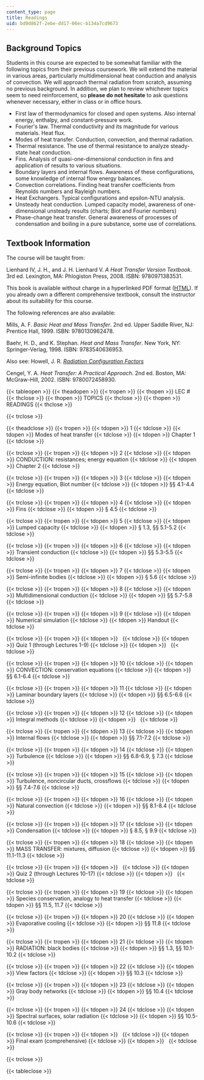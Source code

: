 ```yaml
---
content_type: page
title: Readings
uid: bd0d862f-2ebe-dd17-06ec-b134a7cd9673
---
```


Background Topics
-----------------

Students in this course are expected to be somewhat familiar with the following topics from their previous coursework. We will extend the material in various areas, particularly multidimensional heat conduction and analysis of convection. We will approach thermal radiation from scratch, assuming no previous background. In addition, we plan to review whichever topics seem to need reinforcement, so **please do not hesitate** to ask questions whenever necessary, either in class or in office hours.

*   First law of thermodynamics for closed and open systems. Also internal energy, enthalpy, and constant-pressure work.
*   Fourier's law. Thermal conductivity and its magnitude for various materials. Heat flux.
*   Modes of heat transfer. Conduction, convection, and thermal radiation.
*   Thermal resistance. The use of thermal resistance to analyze steady-state heat conduction.
*   Fins. Analysis of quasi-one-dimensional conduction in fins and application of results to various situations.
*   Boundary layers and internal flows. Awareness of these configurations, some knowledge of internal flow energy balances.
*   Convection correlations. Finding heat transfer coefficients from Reynolds numbers and Rayleigh numbers.
*   Heat Exchangers. Typical configurations and epsilon-NTU analysis.
*   Unsteady heat conduction. Lumped capacity model, awareness of one-dimensional unsteady results (charts; Biot and Fourier numbers)
*   Phase-change heat transfer. General awareness of processes of condensation and boiling in a pure substance, some use of correlations.

Textbook Information
--------------------

The course will be taught from:

Lienhard IV, J. H., and J. H. Lienhard V. _A Heat Transfer Version Textbook_. 3rd ed. Lexington, MA: Phlogiston Press, 2008. ISBN: 9780971383531.

This book is available without charge in a hyperlinked PDF format ([HTML](http://web.mit.edu/lienhard/www/ahtt.html)). If you already own a different comprehensive textbook, consult the instructor about its suitability for this course.

The following references are also available:

Mills, A. F. _Basic Heat and Mass Transfer_. 2nd ed. Upper Saddle River, NJ: Prentice Hall, 1999. ISBN: 9780130962478.

Baehr, H. D., and K. Stephan. _Heat and Mass Transfer_. New York, NY: Springer-Verlag, 1998. ISBN: 9783540636953.

Also see: Howell, J. R. _[Radiation Configuration Factors](https://web.engr.uky.edu/rtl/Catalog/)_ 

Cengel, Y. A. _Heat Transfer: A Practical Approach_. 2nd ed. Boston, MA: McGraw-Hill, 2002. ISBN: 9780072458930.

{{< tableopen >}}
{{< theadopen >}}
{{< tropen >}}
{{< thopen >}}
LEC #
{{< thclose >}}
{{< thopen >}}
TOPICS
{{< thclose >}}
{{< thopen >}}
READINGS
{{< thclose >}}

{{< trclose >}}

{{< theadclose >}}
{{< tropen >}}
{{< tdopen >}}
1
{{< tdclose >}}
{{< tdopen >}}
Modes of heat transfer
{{< tdclose >}}
{{< tdopen >}}
Chapter 1
{{< tdclose >}}

{{< trclose >}}
{{< tropen >}}
{{< tdopen >}}
2
{{< tdclose >}}
{{< tdopen >}}
CONDUCTION: resistances; energy equation
{{< tdclose >}}
{{< tdopen >}}
Chapter 2
{{< tdclose >}}

{{< trclose >}}
{{< tropen >}}
{{< tdopen >}}
3
{{< tdclose >}}
{{< tdopen >}}
Energy equation, Biot number
{{< tdclose >}}
{{< tdopen >}}
§§ 4.1-4.4
{{< tdclose >}}

{{< trclose >}}
{{< tropen >}}
{{< tdopen >}}
4
{{< tdclose >}}
{{< tdopen >}}
Fins
{{< tdclose >}}
{{< tdopen >}}
§ 4.5
{{< tdclose >}}

{{< trclose >}}
{{< tropen >}}
{{< tdopen >}}
5
{{< tdclose >}}
{{< tdopen >}}
Lumped capacity
{{< tdclose >}}
{{< tdopen >}}
§ 1.3, §§ 5.1-5.2
{{< tdclose >}}

{{< trclose >}}
{{< tropen >}}
{{< tdopen >}}
6
{{< tdclose >}}
{{< tdopen >}}
Transient conduction
{{< tdclose >}}
{{< tdopen >}}
§§ 5.3-5.5
{{< tdclose >}}

{{< trclose >}}
{{< tropen >}}
{{< tdopen >}}
7
{{< tdclose >}}
{{< tdopen >}}
Semi-infinite bodies
{{< tdclose >}}
{{< tdopen >}}
§ 5.6
{{< tdclose >}}

{{< trclose >}}
{{< tropen >}}
{{< tdopen >}}
8
{{< tdclose >}}
{{< tdopen >}}
Multidimensional conduction
{{< tdclose >}}
{{< tdopen >}}
§§ 5.7-5.8
{{< tdclose >}}

{{< trclose >}}
{{< tropen >}}
{{< tdopen >}}
9
{{< tdclose >}}
{{< tdopen >}}
Numerical simulation
{{< tdclose >}}
{{< tdopen >}}
Handout
{{< tdclose >}}

{{< trclose >}}
{{< tropen >}}
{{< tdopen >}}
 
{{< tdclose >}}
{{< tdopen >}}
Quiz 1 (through Lectures 1-9)
{{< tdclose >}}
{{< tdopen >}}
 
{{< tdclose >}}

{{< trclose >}}
{{< tropen >}}
{{< tdopen >}}
10
{{< tdclose >}}
{{< tdopen >}}
CONVECTION: conservation equations
{{< tdclose >}}
{{< tdopen >}}
§§ 6.1-6.4
{{< tdclose >}}

{{< trclose >}}
{{< tropen >}}
{{< tdopen >}}
11
{{< tdclose >}}
{{< tdopen >}}
Laminar boundary layers
{{< tdclose >}}
{{< tdopen >}}
§§ 6.5-6.6
{{< tdclose >}}

{{< trclose >}}
{{< tropen >}}
{{< tdopen >}}
12
{{< tdclose >}}
{{< tdopen >}}
Integral methods
{{< tdclose >}}
{{< tdopen >}}
 
{{< tdclose >}}

{{< trclose >}}
{{< tropen >}}
{{< tdopen >}}
13
{{< tdclose >}}
{{< tdopen >}}
Internal flows
{{< tdclose >}}
{{< tdopen >}}
§§ 7.1-7.2
{{< tdclose >}}

{{< trclose >}}
{{< tropen >}}
{{< tdopen >}}
14
{{< tdclose >}}
{{< tdopen >}}
Turbulence
{{< tdclose >}}
{{< tdopen >}}
§§ 6.8-6.9, § 7.3
{{< tdclose >}}

{{< trclose >}}
{{< tropen >}}
{{< tdopen >}}
15
{{< tdclose >}}
{{< tdopen >}}
Turbulence, noncircular ducts, crossflows
{{< tdclose >}}
{{< tdopen >}}
§§ 7.4-7.6
{{< tdclose >}}

{{< trclose >}}
{{< tropen >}}
{{< tdopen >}}
16
{{< tdclose >}}
{{< tdopen >}}
Natural convection
{{< tdclose >}}
{{< tdopen >}}
§§ 8.1-8.4
{{< tdclose >}}

{{< trclose >}}
{{< tropen >}}
{{< tdopen >}}
17
{{< tdclose >}}
{{< tdopen >}}
Condensation
{{< tdclose >}}
{{< tdopen >}}
§ 8.5, § 9.9
{{< tdclose >}}

{{< trclose >}}
{{< tropen >}}
{{< tdopen >}}
18
{{< tdclose >}}
{{< tdopen >}}
MASS TRANSFER: mixtures, diffusion
{{< tdclose >}}
{{< tdopen >}}
§§ 11.1-11.3
{{< tdclose >}}

{{< trclose >}}
{{< tropen >}}
{{< tdopen >}}
 
{{< tdclose >}}
{{< tdopen >}}
Quiz 2 (through Lectures 10-17)
{{< tdclose >}}
{{< tdopen >}}
 
{{< tdclose >}}

{{< trclose >}}
{{< tropen >}}
{{< tdopen >}}
19
{{< tdclose >}}
{{< tdopen >}}
Species conservation, analogy to heat transfer
{{< tdclose >}}
{{< tdopen >}}
§§ 11.5, 11.7
{{< tdclose >}}

{{< trclose >}}
{{< tropen >}}
{{< tdopen >}}
20
{{< tdclose >}}
{{< tdopen >}}
Evaporative cooling
{{< tdclose >}}
{{< tdopen >}}
§§ 11.8
{{< tdclose >}}

{{< trclose >}}
{{< tropen >}}
{{< tdopen >}}
21
{{< tdclose >}}
{{< tdopen >}}
RADIATION: black bodies
{{< tdclose >}}
{{< tdopen >}}
§§ 1.3, §§ 10.1-10.2
{{< tdclose >}}

{{< trclose >}}
{{< tropen >}}
{{< tdopen >}}
22
{{< tdclose >}}
{{< tdopen >}}
View factors
{{< tdclose >}}
{{< tdopen >}}
§§ 10.3
{{< tdclose >}}

{{< trclose >}}
{{< tropen >}}
{{< tdopen >}}
23
{{< tdclose >}}
{{< tdopen >}}
Gray body networks
{{< tdclose >}}
{{< tdopen >}}
§§ 10.4
{{< tdclose >}}

{{< trclose >}}
{{< tropen >}}
{{< tdopen >}}
24
{{< tdclose >}}
{{< tdopen >}}
Spectral surfaces, solar radiation
{{< tdclose >}}
{{< tdopen >}}
§§ 10.5-10.6
{{< tdclose >}}

{{< trclose >}}
{{< tropen >}}
{{< tdopen >}}
 
{{< tdclose >}}
{{< tdopen >}}
Final exam (comprehensive)
{{< tdclose >}}
{{< tdopen >}}
 
{{< tdclose >}}

{{< trclose >}}

{{< tableclose >}}